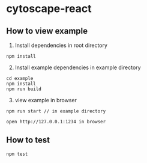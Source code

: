 # cytoscape-react

## How to view example

1. Install dependencies in root directory

```
npm install
```

2. Install example dependencies in example directory

```
cd example
npm install
npm run build
```

3. view example in browser

```
npm run start // in example directory

open http://127.0.0.1:1234 in browser
```

## How to test

```
npm test
```
